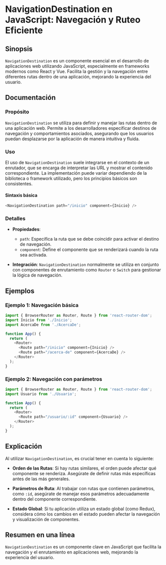 <!--
Meta Description: # NavigationDestination en JavaScript: Navegación y Ruteo Eficiente ## Sinopsis `NavigationDestination` es un componente esencial en el desarrollo de ...
Meta Keywords: navegación, router, navigationdestination, javascript, rutas
-->

# NavigationDestination en JavaScript: Navegación y Ruteo Eficiente

## Sinopsis
`NavigationDestination` es un componente esencial en el desarrollo de aplicaciones web utilizando JavaScript, especialmente en frameworks modernos como React y Vue. Facilita la gestión y la navegación entre diferentes rutas dentro de una aplicación, mejorando la experiencia del usuario.

## Documentación
### Propósito
`NavigationDestination` se utiliza para definir y manejar las rutas dentro de una aplicación web. Permite a los desarrolladores especificar destinos de navegación y comportamientos asociados, asegurando que los usuarios puedan desplazarse por la aplicación de manera intuitiva y fluida.

### Uso
El uso de `NavigationDestination` suele integrarse en el contexto de un enrutador, que se encarga de interpretar las URL y mostrar el contenido correspondiente. La implementación puede variar dependiendo de la biblioteca o framework utilizado, pero los principios básicos son consistentes.

#### Sintaxis básica
```javascript
<NavigationDestination path="/inicio" component={Inicio} />
```

### Detalles
- **Propiedades**:
  - `path`: Especifica la ruta que se debe coincidir para activar el destino de navegación.
  - `component`: Define el componente que se renderizará cuando la ruta sea activada.

- **Integración**: `NavigationDestination` normalmente se utiliza en conjunto con componentes de enrutamiento como `Router` o `Switch` para gestionar la lógica de navegación.

## Ejemplos
### Ejemplo 1: Navegación básica
```javascript
import { BrowserRouter as Router, Route } from 'react-router-dom';
import Inicio from './Inicio';
import AcercaDe from './AcercaDe';

function App() {
  return (
    <Router>
      <Route path="/inicio" component={Inicio} />
      <Route path="/acerca-de" component={AcercaDe} />
    </Router>
  );
}
```

### Ejemplo 2: Navegación con parámetros
```javascript
import { BrowserRouter as Router, Route } from 'react-router-dom';
import Usuario from './Usuario';

function App() {
  return (
    <Router>
      <Route path="/usuario/:id" component={Usuario} />
    </Router>
  );
}
```

## Explicación
Al utilizar `NavigationDestination`, es crucial tener en cuenta lo siguiente:

- **Orden de las Rutas**: Si hay rutas similares, el orden puede afectar qué componente se renderiza. Asegúrate de definir rutas más específicas antes de las más generales.
  
- **Parámetros de Ruta**: Al trabajar con rutas que contienen parámetros, como `:id`, asegúrate de manejar esos parámetros adecuadamente dentro del componente correspondiente.

- **Estado Global**: Si tu aplicación utiliza un estado global (como Redux), considera cómo los cambios en el estado pueden afectar la navegación y visualización de componentes.

## Resumen en una línea
`NavigationDestination` es un componente clave en JavaScript que facilita la navegación y el enrutamiento en aplicaciones web, mejorando la experiencia del usuario.